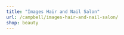 ```yaml
---
title: "Images Hair and Nail Salon"
url: /campbell/images-hair-and-nail-salon/
shop: beauty
---
```

